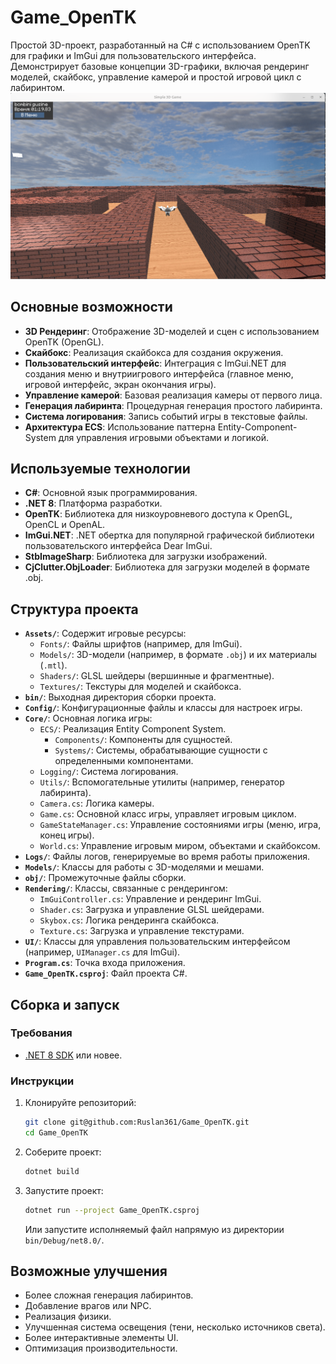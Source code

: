 # Game_OpenTK

Простой 3D-проект, разработанный на C# с использованием OpenTK для графики и ImGui для пользовательского интерфейса. Демонстрирует базовые концепции 3D-графики, включая рендеринг моделей, скайбокс, управление камерой и простой игровой цикл с лабиринтом.
![alt text](image.png)
## Основные возможности

*   **3D Рендеринг**: Отображение 3D-моделей и сцен с использованием OpenTK (OpenGL).
*   **Скайбокс**: Реализация скайбокса для создания окружения.
*   **Пользовательский интерфейс**: Интеграция с ImGui.NET для создания меню и внутриигрового интерфейса (главное меню, игровой интерфейс, экран окончания игры).
*   **Управление камерой**: Базовая реализация камеры от первого лица.
*   **Генерация лабиринта**: Процедурная генерация простого лабиринта.
*   **Система логирования**: Запись событий игры в текстовые файлы.
*   **Архитектура ECS**: Использование паттерна Entity-Component-System для управления игровыми объектами и логикой.

## Используемые технологии

*   **C#**: Основной язык программирования.
*   **.NET 8**: Платформа разработки.
*   **OpenTK**: Библиотека для низкоуровневого доступа к OpenGL, OpenCL и OpenAL.
*   **ImGui.NET**: .NET обертка для популярной графической библиотеки пользовательского интерфейса Dear ImGui.
*   **StbImageSharp**: Библиотека для загрузки изображений.
*   **CjClutter.ObjLoader**: Библиотека для загрузки моделей в формате .obj.

## Структура проекта

*   **`Assets/`**: Содержит игровые ресурсы:
    *   `Fonts/`: Файлы шрифтов (например, для ImGui).
    *   `Models/`: 3D-модели (например, в формате `.obj`) и их материалы (`.mtl`).
    *   `Shaders/`: GLSL шейдеры (вершинные и фрагментные).
    *   `Textures/`: Текстуры для моделей и скайбокса.
*   **`bin/`**: Выходная директория сборки проекта.
*   **`Config/`**: Конфигурационные файлы и классы для настроек игры.
*   **`Core/`**: Основная логика игры:
    *   `ECS/`: Реализация Entity Component System.
        *   `Components/`: Компоненты для сущностей.
        *   `Systems/`: Системы, обрабатывающие сущности с определенными компонентами.
    *   `Logging/`: Система логирования.
    *   `Utils/`: Вспомогательные утилиты (например, генератор лабиринта).
    *   `Camera.cs`: Логика камеры.
    *   `Game.cs`: Основной класс игры, управляет игровым циклом.
    *   `GameStateManager.cs`: Управление состояниями игры (меню, игра, конец игры).
    *   `World.cs`: Управление игровым миром, объектами и скайбоксом.
*   **`Logs/`**: Файлы логов, генерируемые во время работы приложения.
*   **`Models/`**: Классы для работы с 3D-моделями и мешами.
*   **`obj/`**: Промежуточные файлы сборки.
*   **`Rendering/`**: Классы, связанные с рендерингом:
    *   `ImGuiController.cs`: Управление и рендеринг ImGui.
    *   `Shader.cs`: Загрузка и управление GLSL шейдерами.
    *   `Skybox.cs`: Логика рендеринга скайбокса.
    *   `Texture.cs`: Загрузка и управление текстурами.
*   **`UI/`**: Классы для управления пользовательским интерфейсом (например, `UIManager.cs` для ImGui).
*   **`Program.cs`**: Точка входа приложения.
*   **`Game_OpenTK.csproj`**: Файл проекта C#.

## Сборка и запуск

### Требования
*   [.NET 8 SDK](https://dotnet.microsoft.com/download/dotnet/8.0) или новее.

### Инструкции
1.  Клонируйте репозиторий:
    ```bash
    git clone git@github.com:Ruslan361/Game_OpenTK.git
    cd Game_OpenTK
    ```
2.  Соберите проект:
    ```bash
    dotnet build
    ```
3.  Запустите проект:
    ```bash
    dotnet run --project Game_OpenTK.csproj
    ```
    Или запустите исполняемый файл напрямую из директории `bin/Debug/net8.0/`.

## Возможные улучшения

*   Более сложная генерация лабиринтов.
*   Добавление врагов или NPC.
*   Реализация физики.
*   Улучшенная система освещения (тени, несколько источников света).
*   Более интерактивные элементы UI.
*   Оптимизация производительности.
